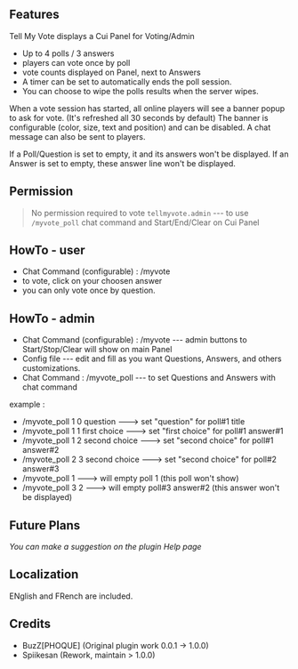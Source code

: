 ## Features

Tell My Vote displays a Cui Panel for Voting/Admin
* Up to 4 polls / 3 answers
* players can vote once by poll
* vote counts displayed on Panel, next to Answers
* A timer can be set to automatically ends the poll session.
* You can choose to wipe the polls results when the server wipes.

When a vote session has started, all online players will see a banner popup to ask for vote. (It's refreshed all 30 seconds by default)
The banner is configurable (color, size, text and position) and can be disabled. A chat message can also be sent to players.

If a Poll/Question is set to empty, it and its answers won't be displayed.
If an Answer is set to empty, these answer line won't be displayed.

## Permission
> No permission required to vote
> `tellmyvote.admin` --- to use `/myvote_poll` chat command and Start/End/Clear on Cui Panel


## HowTo - user
- Chat Command (configurable) : /myvote
- to vote, click on your choosen answer
- you can only vote once by question.

## HowTo - admin
- Chat Command (configurable) : /myvote --- admin buttons to Start/Stop/Clear will show on main Panel
- Config file --- edit and fill as you want Questions, Answers, and others customizations.
- Chat Command : /myvote_poll --- to set Questions and Answers with chat command

example :
- /myvote_poll 1 0 question       ---> set "question" for poll#1 title
- /myvote_poll 1 1 first choice   ---> set "first choice" for poll#1 answer#1 
- /myvote_poll 1 2 second choice   ---> set "second choice" for poll#1 answer#2
- /myvote_poll 2 3 second choice   ---> set "second choice" for poll#2 answer#3
- /myvote_poll 1 ---> will empty poll 1 (this poll won't show)
- /myvote_poll 3 2 ---> will empty poll#3 answer#2 (this answer won't be displayed)


## Future Plans
*You can make a suggestion on the plugin Help page*

## Localization
ENglish and FRench are included.

## Credits
 - BuzZ[PHOQUE] (Original plugin work 0.0.1 -> 1.0.0)
 - Spiikesan (Rework, maintain > 1.0.0)
